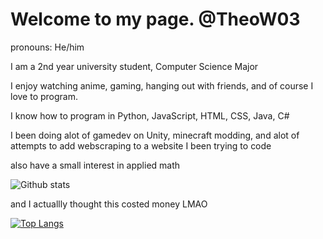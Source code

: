# Welcome to my page. @TheoW03


pronouns: He/him

I am a 2nd year university student, Computer Science Major  

I enjoy watching anime, gaming, hanging out with friends, and of course I love to program.

I know how to program in Python, JavaScript, HTML, CSS, Java, C# 

I been doing alot of gamedev on Unity, minecraft modding, and alot of attempts to add webscraping to a website I been trying to code

also have a small interest in applied math


![Github stats](https://github-readme-stats.vercel.app/api?username=TheoW03&theme=highcontrast&show_icons=true&count_private=true)



and I actuallly thought this costed money LMAO

[![Top Langs](https://github-readme-stats.vercel.app/api/top-langs/?username=TheoW03&layout=compact)](https://github.com/anuraghazra/github-readme-stats)
